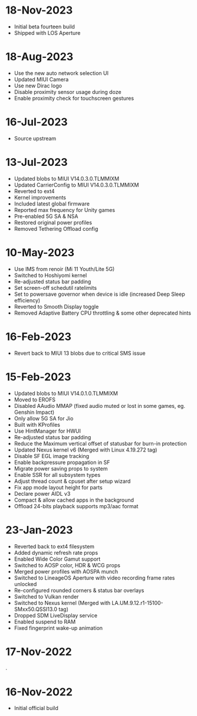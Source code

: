 # 18-Nov-2023
- Initial beta fourteen build
- Shipped with LOS Aperture

# 18-Aug-2023
- Use the new auto network selection UI
- Updated MIUI Camera
- Use new Dirac logo
- Disable proximity sensor usage during doze
- Enable proximity check for touchscreen gestures

# 16-Jul-2023
- Source upstream

# 13-Jul-2023
- Updated blobs to MIUI V14.0.3.0.TLMMIXM
- Updated CarrierConfig to MIUI V14.0.3.0.TLMMIXM
- Reverted to ext4
- Kernel improvements
- Included latest global firmware
- Reported max frequency for Unity games
- Pre-enabled 5G SA & NSA
- Restored original power profiles
- Removed Tethering Offload config

# 10-May-2023
- Use IMS from renoir (Mi 11 Youth/Lite 5G)
- Switched to Hoshiyomi kernel
- Re-adjusted status bar padding
- Set screen-off schedutil ratelimits
- Set to powersave governor when device is idle (increased Deep Sleep efficiency)
- Reverted to Smooth Display toggle
- Removed Adaptive Battery CPU throttling & some other deprecated hints

# 16-Feb-2023
- Revert back to MIUI 13 blobs due to critical SMS issue

# 15-Feb-2023
- Updated blobs to MIUI V14.0.1.0.TLMMIXM
- Moved to EROFS
- Disabled AAudio MMAP (fixed audio muted or lost in some games, eg. Genshin Impact)
- Only allow 5G SA for Jio
- Built with KProfiles
- Use HintManager for HWUI
- Re-adjusted status bar padding
- Reduce the Maximum vertical offset of statusbar for burn-in protection
- Updated Nexus kernel v6 (Merged with Linux 4.19.272 tag)
- Disable SF EGL image tracking 
- Enable backpressure propagation in SF 
- Migrate power saving props to system
- Enable SSR for all subsystem types
- Adjust thread count & cpuset after setup wizard
- Fix app mode layout height for parts
- Declare power AIDL v3
- Compact & allow cached apps in the background
- Offload 24-bits playback supports mp3/aac format

# 23-Jan-2023
- Reverted back to ext4 filesystem
- Added dynamic refresh rate props
- Enabled Wide Color Gamut support
- Switched to AOSP color, HDR & WCG props
- Merged power profiles with AOSPA munch
- Switched to LineageOS Aperture with video recording frame rates unlocked
- Re-configured rounded corners & status bar overlays
- Switched to Vulkan render
- Switched to Nexus kernel (Merged with LA.UM.9.12.r1-15100-SMxx50.QSSI13.0 tag)
- Dropped SDM LiveDisplay service
- Enabled suspend to RAM
- Fixed fingerprint wake-up animation

# 17-Nov-2022
.

# 16-Nov-2022
- Initial official build



